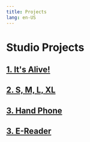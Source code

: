 ```yaml
---
title: Projects
lang: en-US
---
```


# Studio Projects

## [1. It's Alive!](./project-1)

## [2. S, M, L, XL](./project-2)

## [3. Hand Phone](./project-3-disabled)

## [3. E-Reader](./project-4)
